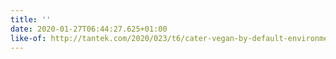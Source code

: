 ```yaml
---
title: ''
date: 2020-01-27T06:44:27.625+01:00
like-of: http://tantek.com/2020/023/t6/cater-vegan-by-default-environment
---
```



